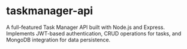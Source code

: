 # taskmanager-api
A full-featured Task Manager API built with Node.js and Express. Implements JWT-based authentication, CRUD operations for tasks, and MongoDB integration for data persistence.
